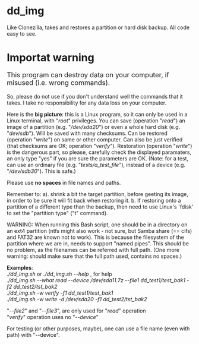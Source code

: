 # dd_img
Like Clonezilla, takes and restores a partition or hard disk backup. All code easy to see.

<h1>Importat warning</h1>
<p style="font-size:18px;">This program can destroy data on your computer, if misused (i.e. wrong commands).</p>
So, please do not use if you don't understand well the commands that it takes. I take no responsibility for any data loss on your computer.

Here is the **big picture**: this is a Linux program, so it can only be used in a Linux terminal, with "*root*" privileges. You can save (operation "*read*") an image of a partition (e.g. "*/dev/sda20*") or even a whole hard disk (e.g. "*dev/sdb*"). Will be saved with many checksums. Can be restored (operation "*write*") on same or other computer. Can also be just verified (that checksums are OK; operation "*verify*"). Restoration (operation "*write*") is the dangerous part, so please, carefully check the displayed paramaters, an only type "yes" if you are sure the parameters are OK. (Note: for a test, can use an ordinary file (e.g. "*tests/a_test_file*"), instead of a device (e.g. "*/dev/sdb30*"). This is safe.)  

Please use **no spaces** in file names and paths.  

Remember to:
a). shrink a bit the target partition, before geeting its image, in order to be sure it will fit back when restoring it.
b. If restoring onto a partition of a different type than the backup, then need to use Linux's `fdisk' to set the "partition type" ("t" command).

WARNING: When running this Bash script, one should be in a directory on an ext4 partition (ntfs might also work - not sure, but Samba share (== cifs) and FAT32 are known not to work). This is because the filesystem of the partition where we are in, needs to support "named pipes". This should be no problem, as the filenames can be referred with full path. (One more warning: should make sure that the full path used, contains no spaces.)

**Examples**:  
*./dd_img.sh* or *./dd_img.sh --help* , for help  
*./dd_img.sh --what read --device /dev/sda11.7z --file1 dd_test1/test_bak1 -f2 dd_test2/tst_bak2*  
*./dd_img.sh -w verify -f1 dd_test1/test_bak1*  
*./dd_img.sh -w write -d /dev/sda20 -f1 dd_test2/tst_bak2*  

"*--file2*" and "*--file3*", are only used for "*read*" operation  
"*verify*" operation uses no "*--device*"  

For testing (or other purposes, maybe), one can use a file name (even with path) with "--device".
